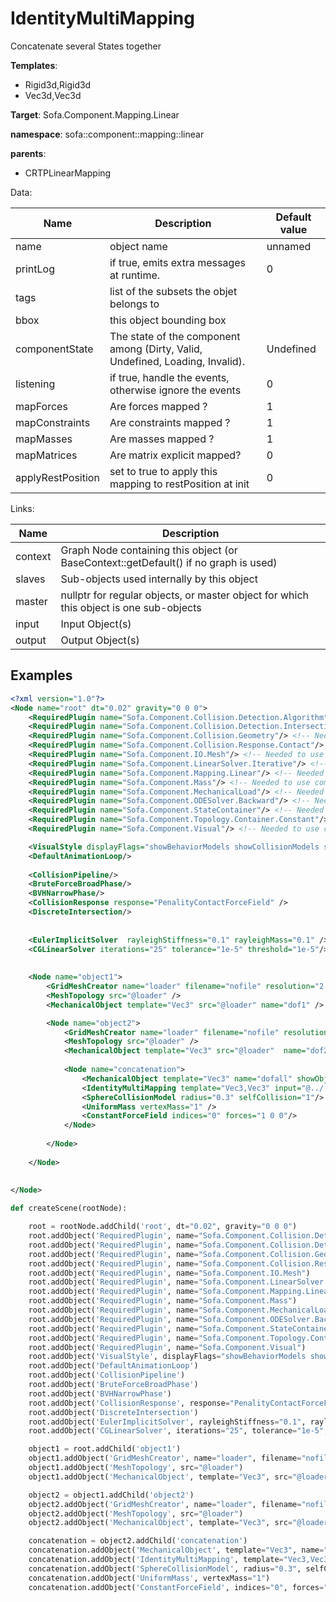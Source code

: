 # IdentityMultiMapping

Concatenate several States together


__Templates__:
- Rigid3d,Rigid3d
- Vec3d,Vec3d

__Target__: Sofa.Component.Mapping.Linear

__namespace__: sofa::component::mapping::linear

__parents__: 
- CRTPLinearMapping

Data: 

<table>
<thead>
    <tr>
        <th>Name</th>
        <th>Description</th>
        <th>Default value</th>
    </tr>
</thead>
<tbody>
	<tr>
		<td>name</td>
		<td>
object name
</td>
		<td>unnamed</td>
	</tr>
	<tr>
		<td>printLog</td>
		<td>
if true, emits extra messages at runtime.
</td>
		<td>0</td>
	</tr>
	<tr>
		<td>tags</td>
		<td>
list of the subsets the objet belongs to
</td>
		<td></td>
	</tr>
	<tr>
		<td>bbox</td>
		<td>
this object bounding box
</td>
		<td></td>
	</tr>
	<tr>
		<td>componentState</td>
		<td>
The state of the component among (Dirty, Valid, Undefined, Loading, Invalid).
</td>
		<td>Undefined</td>
	</tr>
	<tr>
		<td>listening</td>
		<td>
if true, handle the events, otherwise ignore the events
</td>
		<td>0</td>
	</tr>
	<tr>
		<td>mapForces</td>
		<td>
Are forces mapped ?
</td>
		<td>1</td>
	</tr>
	<tr>
		<td>mapConstraints</td>
		<td>
Are constraints mapped ?
</td>
		<td>1</td>
	</tr>
	<tr>
		<td>mapMasses</td>
		<td>
Are masses mapped ?
</td>
		<td>1</td>
	</tr>
	<tr>
		<td>mapMatrices</td>
		<td>
Are matrix explicit mapped?
</td>
		<td>0</td>
	</tr>
	<tr>
		<td>applyRestPosition</td>
		<td>
set to true to apply this mapping to restPosition at init
</td>
		<td>0</td>
	</tr>

</tbody>
</table>

Links: 

| Name | Description |
| ---- | ----------- |
|context|Graph Node containing this object (or BaseContext::getDefault() if no graph is used)|
|slaves|Sub-objects used internally by this object|
|master|nullptr for regular objects, or master object for which this object is one sub-objects|
|input|Input Object(s)|
|output|Output Object(s)|



## Examples

```xml
<?xml version="1.0"?>
<Node name="root" dt="0.02" gravity="0 0 0">
    <RequiredPlugin name="Sofa.Component.Collision.Detection.Algorithm"/> <!-- Needed to use components [BVHNarrowPhase BruteForceBroadPhase CollisionPipeline] -->
    <RequiredPlugin name="Sofa.Component.Collision.Detection.Intersection"/> <!-- Needed to use components [DiscreteIntersection] -->
    <RequiredPlugin name="Sofa.Component.Collision.Geometry"/> <!-- Needed to use components [SphereCollisionModel] -->
    <RequiredPlugin name="Sofa.Component.Collision.Response.Contact"/> <!-- Needed to use components [CollisionResponse] -->
    <RequiredPlugin name="Sofa.Component.IO.Mesh"/> <!-- Needed to use components [GridMeshCreator] -->
    <RequiredPlugin name="Sofa.Component.LinearSolver.Iterative"/> <!-- Needed to use components [CGLinearSolver] -->
    <RequiredPlugin name="Sofa.Component.Mapping.Linear"/> <!-- Needed to use components [IdentityMultiMapping] -->
    <RequiredPlugin name="Sofa.Component.Mass"/> <!-- Needed to use components [UniformMass] -->
    <RequiredPlugin name="Sofa.Component.MechanicalLoad"/> <!-- Needed to use components [ConstantForceField] -->
    <RequiredPlugin name="Sofa.Component.ODESolver.Backward"/> <!-- Needed to use components [EulerImplicitSolver] -->
    <RequiredPlugin name="Sofa.Component.StateContainer"/> <!-- Needed to use components [MechanicalObject] -->
    <RequiredPlugin name="Sofa.Component.Topology.Container.Constant"/> <!-- Needed to use components [MeshTopology] -->
    <RequiredPlugin name="Sofa.Component.Visual"/> <!-- Needed to use components [VisualStyle] -->

    <VisualStyle displayFlags="showBehaviorModels showCollisionModels showForceFields" />
    <DefaultAnimationLoop/>
    
    <CollisionPipeline/>
    <BruteForceBroadPhase/>
    <BVHNarrowPhase/>
    <CollisionResponse response="PenalityContactForceField" />
    <DiscreteIntersection/>
    
    
    <EulerImplicitSolver  rayleighStiffness="0.1" rayleighMass="0.1" />
    <CGLinearSolver iterations="25" tolerance="1e-5" threshold="1e-5"/>
    
    
    <Node name="object1">        
        <GridMeshCreator name="loader" filename="nofile" resolution="2 2" />
        <MeshTopology src="@loader" />
        <MechanicalObject template="Vec3" src="@loader" name="dof1" />

        <Node name="object2">        
            <GridMeshCreator name="loader" filename="nofile" resolution="2 2" translation="2 0 0" />
            <MeshTopology src="@loader" />
            <MechanicalObject template="Vec3" src="@loader"  name="dof2"/>
            
            <Node name="concatenation">
                <MechanicalObject template="Vec3" name="dofall" showObject="1"/>
                <IdentityMultiMapping template="Vec3,Vec3" input="@../../dof1 @../dof2" output="@./dofall" />
                <SphereCollisionModel radius="0.3" selfCollision="1"/>
                <UniformMass vertexMass="1" />
                <ConstantForceField indices="0" forces="1 0 0"/>
            </Node>
            
        </Node>
    
    </Node>
        
    
</Node>
```
```python
def createScene(rootNode):

	root = rootNode.addChild('root', dt="0.02", gravity="0 0 0")
	root.addObject('RequiredPlugin', name="Sofa.Component.Collision.Detection.Algorithm")
	root.addObject('RequiredPlugin', name="Sofa.Component.Collision.Detection.Intersection")
	root.addObject('RequiredPlugin', name="Sofa.Component.Collision.Geometry")
	root.addObject('RequiredPlugin', name="Sofa.Component.Collision.Response.Contact")
	root.addObject('RequiredPlugin', name="Sofa.Component.IO.Mesh")
	root.addObject('RequiredPlugin', name="Sofa.Component.LinearSolver.Iterative")
	root.addObject('RequiredPlugin', name="Sofa.Component.Mapping.Linear")
	root.addObject('RequiredPlugin', name="Sofa.Component.Mass")
	root.addObject('RequiredPlugin', name="Sofa.Component.MechanicalLoad")
	root.addObject('RequiredPlugin', name="Sofa.Component.ODESolver.Backward")
	root.addObject('RequiredPlugin', name="Sofa.Component.StateContainer")
	root.addObject('RequiredPlugin', name="Sofa.Component.Topology.Container.Constant")
	root.addObject('RequiredPlugin', name="Sofa.Component.Visual")
	root.addObject('VisualStyle', displayFlags="showBehaviorModels showCollisionModels showForceFields")
	root.addObject('DefaultAnimationLoop')
	root.addObject('CollisionPipeline')
	root.addObject('BruteForceBroadPhase')
	root.addObject('BVHNarrowPhase')
	root.addObject('CollisionResponse', response="PenalityContactForceField")
	root.addObject('DiscreteIntersection')
	root.addObject('EulerImplicitSolver', rayleighStiffness="0.1", rayleighMass="0.1")
	root.addObject('CGLinearSolver', iterations="25", tolerance="1e-5", threshold="1e-5")

	object1 = root.addChild('object1')
	object1.addObject('GridMeshCreator', name="loader", filename="nofile", resolution="2 2")
	object1.addObject('MeshTopology', src="@loader")
	object1.addObject('MechanicalObject', template="Vec3", src="@loader", name="dof1")

	object2 = object1.addChild('object2')
	object2.addObject('GridMeshCreator', name="loader", filename="nofile", resolution="2 2", translation="2 0 0")
	object2.addObject('MeshTopology', src="@loader")
	object2.addObject('MechanicalObject', template="Vec3", src="@loader", name="dof2")

	concatenation = object2.addChild('concatenation')
	concatenation.addObject('MechanicalObject', template="Vec3", name="dofall", showObject="1")
	concatenation.addObject('IdentityMultiMapping', template="Vec3,Vec3", input="@../../dof1 @../dof2", output="@./dofall")
	concatenation.addObject('SphereCollisionModel', radius="0.3", selfCollision="1")
	concatenation.addObject('UniformMass', vertexMass="1")
	concatenation.addObject('ConstantForceField', indices="0", forces="1 0 0")
```
